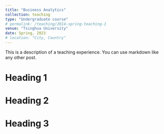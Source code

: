 ```yaml
---
title: "Business Analytics"
collection: teaching
type: "Undergraduate course"
# permalink: /teaching/2014-spring-teaching-1
venue: "Tsinghua University"
date: Spring, 2023
# location: "City, Country"
---
```




This is a description of a teaching experience. You can use markdown like any other post.

Heading 1
======

Heading 2
======

Heading 3
======
